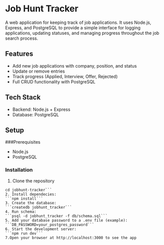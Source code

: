 # Job Hunt Tracker
A web application for keeping track of job applications. It uses Node.js, Express, and PostgreSQL to provide a simple interface for logging applications, updating statuses, and managing progress throughout the job search process.

## Features
- Add new job applications with company, position, and status
- Update or remove entries
- Track progress (Applied, Interview, Offer, Rejected)
- Full CRUD functionality with PostgreSQL

## Tech Stack
- Backend: Node.js + Express
- Database: PostgreSQL

## Setup
###Prerequisites
- Node.js
- PostgreSQL
### Installation
1. Clone the repository
```git clone https://github.com/Luis-Ojeda99/jobhunt-tracker.git
cd jobhunt-tracker```
2. Install dependecies:
```npm install```
3. Create the database:
```createdb jobhunt_tracker```  
4. Run schema: 
```psql -d jobhunt_tracker -f db/schema.sql```
5. Add your database password to a .env file (example):
```DB_PASSWORD=your_postgres_password```
6. Start the development server:
```npm run dev```
7.Open your browser at http://localhost:3000 to see the app
